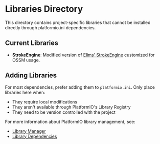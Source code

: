 # Libraries Directory

This directory contains project-specific libraries that cannot be installed directly through platformio.ini dependencies.

## Current Libraries

- **StrokeEngine**: Modified version of [Elims' StrokeEngine](https://github.com/theelims/StrokeEngine) customized for OSSM usage.

## Adding Libraries

For most dependencies, prefer adding them to `platformio.ini`. Only place libraries here when:
- They require local modifications
- They aren't available through PlatformIO's Library Registry
- They need to be version controlled with the project

For more information about PlatformIO library management, see:
- [Library Manager](https://docs.platformio.org/en/latest/librarymanager/index.html)
- [Library Dependencies](https://docs.platformio.org/en/latest/librarymanager/dependencies.html)
